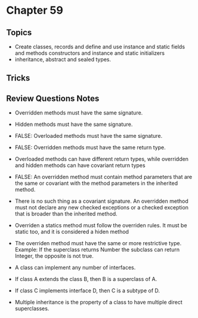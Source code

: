 # Chapter 59

## Topics

* Create classes, records and define and use instance and static fields and methods constructors and instance and static initializers
* inheritance, abstract and sealed types.

## Tricks

## Review Questions Notes

* Overridden methods must have the same signature. 
* Hidden methods must have the same signature.
* FALSE: Overloaded methods must have the same signature.
* FALSE: Overridden methods must have the same return type.
* Overloaded methods can have different return types, while overridden and hidden methods can have covariant return types
* FALSE: An overridden method must contain method parameters that are the same or covariant with the method parameters in the inherited method.
* There is no such thing as a covariant signature. An overridden method must not declare any new checked exceptions or a checked exception that is broader than the inherited method.
* Overriden a statics method must follow the overriden rules. It must be static too, and it is considered a hiden method
* The overriden method must have the same or more restrictive type. Example: If the superclass returns Number the subclass can return Integer, the opposite is not true. 

* A class can implement any number of interfaces.
* If class A extends the class B, then B is a superclass of A.
* If class C implements interface D, then C is a subtype of D.
* Multiple inheritance is the property of a class to have multiple direct superclasses.
